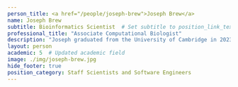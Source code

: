```yaml
---
person_title: <a href="/people/joseph-brew">Joseph Brew</a>
name: Joseph Brew
subtitle: Bioinformatics Scientist  # Set subtitle to position_link_text
professional_title: "Associate Computational Biologist"
description: "Joseph graduated from the University of Cambridge in 2023 with an MPhil in computational biology and from Columbia University in 2022 with a BA in computer science and mathematics. During his MPhil, he worked with Dr JT McCrone and Dr Erick Matsen on phylodynamic research studying latency in the natural reservoir of Ebola virus. He is currently an Associate Computational Biologist in the Park Lab."
layout: person
academic: 5  # Updated academic field
image: ./img/joseph-brew.jpg
hide_footer: true
position_category: Staff Scientists and Software Engineers
---
```

